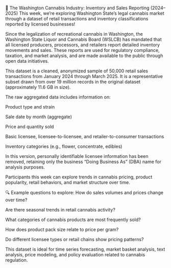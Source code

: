 🌿 The Washington Cannabis Industry: Inventory and Sales Reporting (2024–2025)
This week, we’re exploring Washington State’s legal cannabis market through a dataset of retail transactions and inventory classifications reported by licensed businesses!

Since the legalization of recreational cannabis in Washington, the Washington State Liquor and Cannabis Board (WSLCB) has mandated that all licensed producers, processors, and retailers report detailed inventory movements and sales. These reports are used for regulatory compliance, taxation, and market analysis, and are made available to the public through open data initiatives.

This dataset is a cleaned, anonymized sample of 50,000 retail sales transactions from January 2024 through March 2025. It is a representative subset drawn from over 19 million records in the original dataset (approximately 11.6 GB in size).

The raw aggregated data includes information on:

Product type and strain

Sale date by month (aggregate) 

Price and quantity sold

Basic licensee, licensee-to-licensee, and retailer-to-consumer transactions

Inventory categories (e.g., flower, concentrate, edibles)

In this version, personally identifiable licensee information has been removed, retaining only the business “Doing Business As” (DBA) name for analysis purposes.

Participants this week can explore trends in cannabis pricing, product popularity, retail behaviors, and market structure over time.

🔍 Example questions to explore:
How do sales volumes and prices change over time?

Are there seasonal trends in retail cannabis activity?

What categories of cannabis products are most frequently sold?

How does product pack size relate to price per gram?

Do different licensee types or retail chains show pricing patterns?

This dataset is ideal for time series forecasting, market basket analysis, text analysis, price modeling, and policy evaluation related to cannabis regulation.
